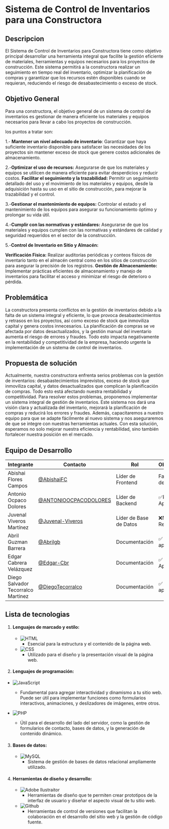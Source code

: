 # Sistema de Control de Inventarios para una Constructora

## Descripcion

El Sistema de Control de Inventarios para Constructora tiene como objetivo principal desarrollar una herramienta integral que facilite la gestión eficiente de materiales, herramientas y equipos necesarios para los proyectos de construcción. Este sistema permitirá a la constructora realizar un seguimiento en tiempo real del inventario, optimizar la planificación de compras y garantizar que los recursos estén disponibles cuando se requieran, reduciendo el riesgo de desabastecimiento o exceso de stock.
## Objetivo General
Para una constructora, el objetivo general de un sistema de control de inventarios es gestionar de manera eficiente los materiales y equipos necesarios para llevar a cabo los proyectos de construcción.

los puntos a tratar son: 

1.- **Mantener un nivel adecuado de inventario**: Garantizar que haya suficiente inventario disponible para satisfacer las necesidades de los proyectos sin mantener exceso de stock que genere costos adicionales de almacenamiento.

2.-**Optimizar el uso de recursos:** Asegurarse de que los materiales y equipos se utilicen de manera eficiente para evitar desperdicios y reducir costos.
**Facilitar el seguimiento y la trazabilidad:** Permitir un seguimiento detallado del uso y el movimiento de los materiales y equipos, desde la adquisición hasta su uso en el sitio de construcción, para mejorar la trazabilidad y el control.

3.-**Gestionar el mantenimiento de equipos:** Controlar el estado y el mantenimiento de los equipos para asegurar su funcionamiento óptimo y prolongar su vida útil.

4.-**Cumplir con las normativas y estándares:** Asegurarse de que los materiales y equipos cumplen con las normativas y estándares de calidad y seguridad requeridos en el sector de la construcción.

5.-**Control de Inventario en Sitio y Almacén:**

**Verificación Física:** Realizar auditorías periódicas y conteos físicos de inventario tanto en el almacén central como en los sitios de construcción para asegurar la precisión de los registros.
**Gestión de Almacenamiento:** Implementar prácticas eficientes de almacenamiento y manejo de inventarios para facilitar el acceso y minimizar el riesgo de deterioro o pérdida.





## Problemática
La constructora presenta conflictos en la gestión de inventarios debido a la falta de un sistema integral y eficiente, lo que provoca desabastecimientos y retrasos en los proyectos, así como exceso de stock que inmoviliza capital y genera costos innecesarios. La planificación de compras se ve afectada por datos desactualizados, y la gestión manual del inventario aumenta el riesgo de errores y fraudes. Todo esto impacta negativamente en la rentabilidad y competitividad de la empresa, haciendo urgente la implementación de un sistema de control de inventarios.

## Propuesta de solución
Actualmente, nuestra constructora enfrenta serios problemas con la gestión de inventarios: desabastecimientos imprevistos, exceso de stock que inmoviliza capital, y datos desactualizados que complican la planificación de compras. Todo esto está afectando nuestra rentabilidad y competitividad. Para resolver estos problemas, proponemos implementar un sistema integral de gestión de inventarios. Este sistema nos dará una visión clara y actualizada del inventario, mejorará la planificación de compras y reducirá los errores y fraudes. Además, capacitaremos a nuestro equipo para que se adapte fácilmente al nuevo sistema y nos aseguraremos de que se integre con nuestras herramientas actuales. Con esta solución, esperamos no solo mejorar nuestra eficiencia y rentabilidad, sino también fortalecer nuestra posición en el mercado.

## Equipo de Desarrollo

|Integrante|Contacto|Rol|Observaciones|
|------------|--------|---|---|
|Abishai Flores Campos|[@AbishaiFC](https://github.com/AbishaiFC)|Líder de Frontend|Faltan Partes del Documento|
|Antonio Ocpaco Dolores|[@ANTONIOOCPACODOLORES](https://github.com/ANTONIOOCPACODOLORES)|Líder de Backend|✅Revisado y Aprobado|
|Juvenal Viveros Martínez|[@Juvenal-Viveros](https://github.com/Juvenal-Viveros)|Líder de Base de Datos|❌No ha Revisado|
|Abril Guzman Barrera|[@Abrilgb](https://github.com/Abrilgb)|Documentación|✅ Revisado y aprobado.|
|Edgar Cabrera Velázquez |[@Edgar-Cbr](https://github.com/Edgar-Cbr)|Documentación |✅ Revisado y Aprobado|
|Diego Salvador Tecorralco Martinez |[@DiegoTecorralco](https://github.com/DiegoTecorralco)|Documentación|✅ Revisado y aprobado.|

## **Lista de tecnologias**
1. #### **Lenguajes de marcado y estilo:**
   - ![HTML](https://img.shields.io/badge/HTML-239120?style=for-the-badge&logo=html5&logoColor=white)
      - Esencial para la estructura y el contenido de la página web.
   - ![CSS](https://img.shields.io/badge/CSS-239120?&style=for-the-badge&logo=css3&logoColor=white)
      - Utilizado para el diseño y la presentación visual de la página web.

2.  #### **Lenguajes de programación:**
   - ![JavaScript](https://img.shields.io/badge/JavaScript-F7DF1E?style=for-the-badge&logo=javascript&logoColor=black)
      - Fundamental para agregar interactividad y dinamismo a tu sitio web. Puede ser útil para implementar funciones como formularios interactivos, animaciones, y deslizadores de imágenes, entre otros.
        
   - ![PHP](https://img.shields.io/badge/PHP-777BB4?style=for-the-badge&logo=php&logoColor=white)
      - Útil para el desarrollo del lado del servidor, como la gestión de formularios de contacto, bases de datos, y la generación de contenido dinámico.

3. #### **Bases de datos:**
   - ![MySQL](https://img.shields.io/badge/MySQL-00000F?style=for-the-badge&logo=mysql&logoColor=white)
      - Sistema de gestión de bases de datos relacional ampliamente utilizado.
     
4. #### **Herramientas de diseño y desarrollo:**
   - ![Adobe Ilustraitor](https://img.shields.io/badge/Adobe%20Illustrator-FF9A00?style=for-the-badge&logo=adobe%20illustrator&logoColor=white)
      - Herramientas de diseño que te permiten crear prototipos de la interfaz de usuario y diseñar el aspecto visual de tu sitio web.
   - ![Github](https://img.shields.io/badge/GitHub-100000?style=for-the-badge&logo=github&logoColor=white)
      - Herramientas de control de versiones que facilitan la colaboración en el desarrollo del sitio web y la gestión de código fuente.

